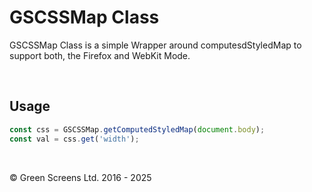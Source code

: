 # GSCSSMap Class
 
GSCSSMap Class is a simple Wrapper around computesdStyledMap to support both, the Firefox and WebKit Mode.
 
<br>

## Usage 

```JavaScript
const css = GSCSSMap.getComputedStyledMap(document.body);
const val = css.get('width');
```

<br>

&copy; Green Screens Ltd. 2016 - 2025
